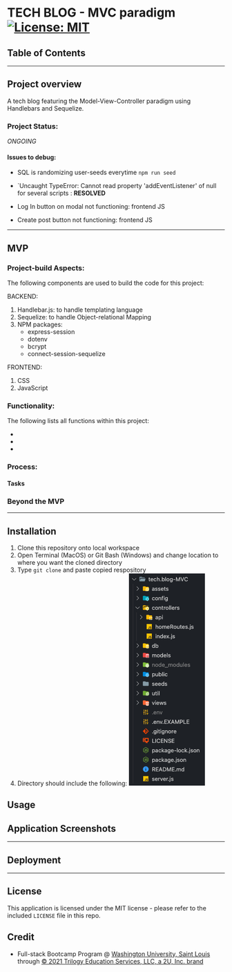 # TECH BLOG - MVC paradigm  [![License: MIT](https://img.shields.io/badge/License-MIT-yellow.svg)](https://opensource.org/licenses/MIT)

## Table of Contents

****

## Project overview

A tech blog featuring the Model-View-Controller paradigm using Handlebars and Sequelize.

### Project Status:

*ONGOING*

#### Issues to debug:

*  SQL is randomizing user-seeds everytime `npm run seed`

* `Uncaught TypeError: Cannot read property 'addEventListener' of null for several scripts : **RESOLVED**

* Log In button on modal not functioning: frontend JS

* Create post button not functioning: frontend JS

****

## MVP

### Project-build Aspects:

The following components are used to build the code for this project:

BACKEND: 
1. Handlebar.js: to handle templating language
2. Sequelize: to handle Object-relational Mapping
3. NPM packages:
    - express-session
    - dotenv
    - bcrypt
    - connect-session-sequelize

FRONTEND:
1. CSS
2. JavaScript 

### Functionality:

The following lists all functions within this project:

*
*
*

### Process:
#### Tasks

### Beyond the MVP

****

## Installation

1. Clone this repository onto local workspace
2. Open Terminal (MacOS) or Git Bash (Windows) and change location to where you want the cloned directory
3. Type `git clone` and paste copied respository
4. Directory should include the following:
![Directory Structure:](./assets/images/dir-struc.png)

## Usage

## Application Screenshots


****

## Deployment


****

## License

This application is licensed under the MIT license - please refer to the included `LICENSE` file in this repo.

## Credit

* Full-stack Bootcamp Program @ [Washington University, Saint Louis](https://bootcamp.tlcenter.wustl.edu/) through [© 2021 Trilogy Education Services, LLC, a 2U, Inc. brand](https://www.trilogyed.com/)